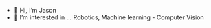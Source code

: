 - 👋 Hi, I’m Jason
- 👀 I’m interested in ... Robotics, Machine learning - Computer Vision
<!--- 🌱 I’m currently learning ... Bachelor Degree Honours in Computer Science Majoring in Robotics
- 💞️ I’m looking to collaborate on ...
- 📫 How to reach me ... 

<!---
PiiDish/PiiDish is a ✨ special ✨ repository because its `README.md` (this file) appears on your GitHub profile.
You can click the Preview link to take a look at your changes.
--->
